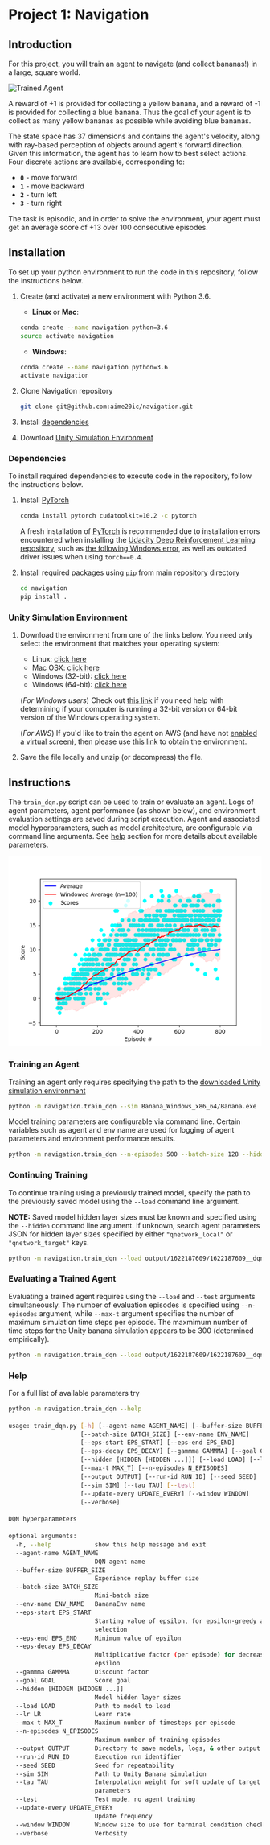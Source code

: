 [//]: # (Image References)

[image1]: https://user-images.githubusercontent.com/10624937/42135619-d90f2f28-7d12-11e8-8823-82b970a54d7e.gif "Trained Agent"
[image2]: ./images/agent_performance.png "Agent Performance"

# Project 1: Navigation

## Introduction

For this project, you will train an agent to navigate (and collect bananas!) in a large, square world.  

![Trained Agent][image1]

A reward of +1 is provided for collecting a yellow banana, and a reward of -1 is provided for collecting a blue banana. Thus the goal of your agent is to collect as many yellow bananas as possible while avoiding blue bananas.  

The state space has 37 dimensions and contains the agent's velocity, along with ray-based perception of objects around agent's forward direction.  Given this information, the agent has to learn how to best select actions.  Four discrete actions are available, corresponding to:

- **`0`** - move forward
- **`1`** - move backward
- **`2`** - turn left
- **`3`** - turn right

The task is episodic, and in order to solve the environment, your agent must get an average score of +13 over 100 consecutive episodes.

## Installation

To set up your python environment to run the code in this repository, follow the instructions below.

1. Create (and activate) a new environment with Python 3.6.

   - __Linux__ or __Mac__:
  
    ```bash
    conda create --name navigation python=3.6
    source activate navigation
    ```

   - __Windows__:

    ```bash
    conda create --name navigation python=3.6 
    activate navigation
    ```

2. Clone Navigation repository 

    ```bash
    git clone git@github.com:aime20ic/navigation.git
    ```

3. Install [dependencies](#dependencies)

4. Download [Unity Simulation Environment](#unity-simulation-environment)

### Dependencies

To install required dependencies to execute code in the repository, follow the instructions below.

1. Install [PyTorch](https://pytorch.org/)

    ```bash
    conda install pytorch cudatoolkit=10.2 -c pytorch
    ```

    A fresh installation of [PyTorch](https://pytorch.org/) is recommended due to installation errors encountered when installing the [Udacity Deep Reinforcement Learning repository](https://github.com/udacity/deep-reinforcement-learning), such as [the following Windows error](https://github.com/udacity/deep-reinforcement-learning/issues/13), as well as outdated driver issues when using `torch==0.4`.

2. Install required packages using `pip` from main repository directory

    ```bash
    cd navigation
    pip install .
    ```

### Unity Simulation Environment

1. Download the environment from one of the links below.  You need only select the environment that matches your
   operating system:
    - Linux: [click here](https://s3-us-west-1.amazonaws.com/udacity-drlnd/P1/Banana/Banana_Linux.zip)
    - Mac OSX: [click here](https://s3-us-west-1.amazonaws.com/udacity-drlnd/P1/Banana/Banana.app.zip)
    - Windows (32-bit): [click here](https://s3-us-west-1.amazonaws.com/udacity-drlnd/P1/Banana/Banana_Windows_x86.zip)
    - Windows (64-bit): [click here](https://s3-us-west-1.amazonaws.com/udacity-drlnd/P1/Banana/Banana_Windows_x86_64.zip)

    (_For Windows users_) Check out [this link](https://support.microsoft.com/en-us/help/827218/how-to-determine-whether-a-computer-is-running-a-32-bit-version-or-64) if you need help with determining if your
    computer is running a 32-bit version or 64-bit version of the Windows operating system.

    (_For AWS_) If you'd like to train the agent on AWS (and have not [enabled a virtual screen](https://github.com/Unity-Technologies/ml-agents/blob/master/docs/Training-on-Amazon-Web-Service.md)), then please use [this link](https://s3-us-west-1.amazonaws.com/udacity-drlnd/P1/Banana/Banana_Linux_NoVis.zip) to obtain the environment.

2. Save the file locally and unzip (or decompress) the file.

## Instructions

The `train_dqn.py` script can be used to train or evaluate an agent. Logs of agent parameters, agent performance (as shown below), and environment evaluation settings are saved during script execution. Agent and associated model hyperparameters, such as model architecture, are configurable via command line arguments. See [help](#help) section for more details about available parameters.

![Agent Performance][image2]

### Training an Agent

Training an agent only requires specifying the path to the [downloaded Unity simulation environment](#getting-started)

```bash
python -m navigation.train_dqn --sim Banana_Windows_x86_64/Banana.exe
```

Model training parameters are configurable via command line. Certain variables such as agent and env name are used for
logging of agent parameters and environment performance results.

```bash
python -m navigation.train_dqn --n-episodes 500 --batch-size 128 --hidden 64 64 --agent-name dqn --env-name train-env --simBanana_Windows_x86_64/Banana.exe --seed 5 --verbose
```

### Continuing Training

To continue training using a previously trained model, specify the path to the previously saved model using the `--load` command line argument.

**NOTE:** Saved model hidden layer sizes must be known and specified using the `--hidden` command line argument. If unknown, search agent parameters JSON for hidden layer sizes specified by either `"qnetwork_local"` or `"qnetwork_target"` keys.

```bash
python -m navigation.train_dqn --load output/1622187609/1622187609__dqn__train-env__model.pth --hidden 64 64 --sim Banana_Windows_x86_64/Banana.exe
```

### Evaluating a Trained Agent

Evaluating a trained agent requires using the `--load` and `--test` arguments simultaneously. The number of evaluation episodes is specified using `--n-episodes` argument, while `--max-t` argument specifies the number of maximum simulation time steps per episode. The maxmimum number of time steps for the Unity banana simulation appears to be 300 (determined empirically).

```bash
python -m navigation.train_dqn --load output/1622187609/1622187609__dqn__train-env__model.pth --hidden 64 64 --sim Banana_Windows_x86_64/Banana.exe --n-episodes 100 --max-t 300 --test
```

### Help

For a full list of available parameters try

```bash
python -m navigation.train_dqn --help

usage: train_dqn.py [-h] [--agent-name AGENT_NAME] [--buffer-size BUFFER_SIZE]
                    [--batch-size BATCH_SIZE] [--env-name ENV_NAME]
                    [--eps-start EPS_START] [--eps-end EPS_END]
                    [--eps-decay EPS_DECAY] [--gammma GAMMMA] [--goal GOAL]
                    [--hidden [HIDDEN [HIDDEN ...]]] [--load LOAD] [--lr LR]
                    [--max-t MAX_T] [--n-episodes N_EPISODES]
                    [--output OUTPUT] [--run-id RUN_ID] [--seed SEED]
                    [--sim SIM] [--tau TAU] [--test]
                    [--update-every UPDATE_EVERY] [--window WINDOW]
                    [--verbose]

DQN hyperparameters

optional arguments:
  -h, --help            show this help message and exit
  --agent-name AGENT_NAME
                        DQN agent name
  --buffer-size BUFFER_SIZE
                        Experience replay buffer size
  --batch-size BATCH_SIZE
                        Mini-batch size
  --env-name ENV_NAME   BananaEnv name
  --eps-start EPS_START
                        Starting value of epsilon, for epsilon-greedy action
                        selection
  --eps-end EPS_END     Minimum value of epsilon
  --eps-decay EPS_DECAY
                        Multiplicative factor (per episode) for decreasing
                        epsilon
  --gammma GAMMMA       Discount factor
  --goal GOAL           Score goal
  --hidden [HIDDEN [HIDDEN ...]]
                        Model hidden layer sizes
  --load LOAD           Path to model to load
  --lr LR               Learn rate
  --max-t MAX_T         Maximum number of timesteps per episode
  --n-episodes N_EPISODES
                        Maximum number of training episodes
  --output OUTPUT       Directory to save models, logs, & other output
  --run-id RUN_ID       Execution run identifier
  --seed SEED           Seed for repeatability
  --sim SIM             Path to Unity Banana simulation
  --tau TAU             Interpolation weight for soft update of target
                        parameters
  --test                Test mode, no agent training
  --update-every UPDATE_EVERY
                        Update frequency
  --window WINDOW       Window size to use for terminal condition check
  --verbose             Verbosity
  ```

